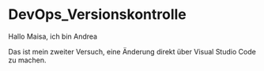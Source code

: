 # DevOps_Versionskontrolle

Hallo Maisa, ich bin Andrea

Das ist mein zweiter Versuch, eine Änderung direkt über Visual Studio Code zu machen.